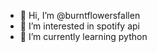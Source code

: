 - 👋 Hi, I’m @burntflowersfallen
- 👀 I’m interested in spotify api
- 🌱 I’m currently learning python

<!---
burntflowersfallen/burntflowersfallen is a ✨ special ✨ repository because its `README.md` (this file) appears on your GitHub profile.
You can click the Preview link to take a look at your changes.
--->
